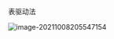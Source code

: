 表驱动法

![image-20211008205547154](C:\Users\xian\AppData\Roaming\Typora\typora-user-images\image-20211008205547154.png)

